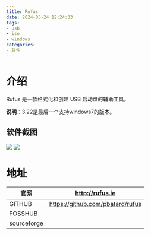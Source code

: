 ```yaml
---
title: Rufus
date: 2024-05-24 12:24:33
tags:
- usb
- iso
- windows
categories:
- 软件
---
```


# 介绍

Rufus 是一款格式化和创建 USB 启动盘的辅助工具。
<!-- more -->
**说明**：3.22是最后一个支持windows7的版本。

## 软件截图

![](http://rufus.ie/pics/screenshot1_zh_CN.png)
![](http://rufus.ie/pics/screenshot2_en.png)

# 地址
| 官网      | http://rufus.ie |
| ----------- | ----------- |
| GITHUB      | https://github.com/pbatard/rufus       |
| FOSSHUB     |          |
| sourceforge |          |
